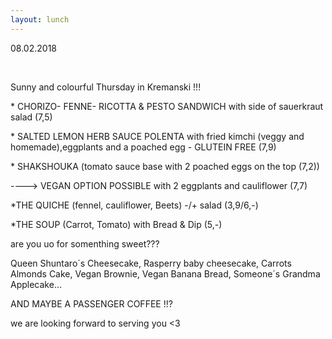 ```yaml
---
layout: lunch
---
```



08.02.2018

&nbsp;

Sunny and colourful Thursday in Kremanski !!!

\* CHORIZO- FENNE- RICOTTA & PESTO SANDWICH with side of sauerkraut salad (7,5)

\* SALTED LEMON HERB SAUCE POLENTA with fried kimchi (veggy and homemade),eggplants and a poached egg - GLUTEIN FREE (7,9)

\* SHAKSHOUKA (tomato sauce base with 2 poached eggs on the top (7,2))

----&gt; VEGAN OPTION POSSIBLE with 2 eggplants and cauliflower (7,7)

\*THE QUICHE (fennel, cauliflower, Beets) -/+ salad (3,9/6,-)

\*THE SOUP (Carrot, Tomato) with Bread & Dip (5,-)

are you uo for somenthing sweet???

Queen Shuntaro&acute;s Cheesecake, Rasperry baby cheesecake, Carrots Almonds Cake, Vegan Brownie, Vegan Banana Bread, Someone&acute;s Grandma Applecake...

AND MAYBE A PASSENGER COFFEE !!?

we are looking forward to serving you &lt;3